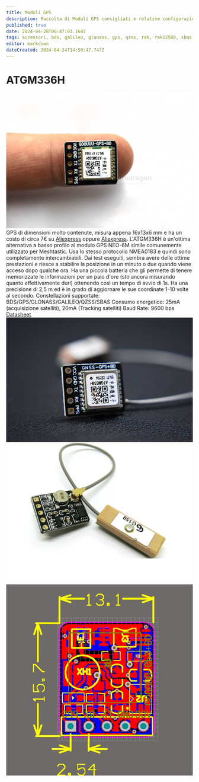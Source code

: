 ```yaml
---
title: Moduli GPS
description: Raccolta di Moduli GPS consigliati e relative configurazioni 
published: true
date: 2024-04-28T06:47:03.164Z
tags: accessori, bds, galileo, glonass, gps, qzss, rak, rak12500, sbas
editor: markdown
dateCreated: 2024-04-24T14:50:47.747Z
---
```


# ATGM336H
![atgm336h_dito.png](/hardware/gps/atgm336h_dito.png)
GPS di dimensioni molto contenute, misura appena 16x13x6 mm e ha un costo di circa 7€ su [Aliexpress](https://it.aliexpress.com/item/4001147538089.html) oppure [Aliexpress](https://it.aliexpress.com/item/1005002106176312.html). L'ATGM336H è un'ottima alternativa a basso profilo al modulo GPS NEO-6M simile comunemente utilizzato per Meshtastic. Usa lo stesso protocollo NMEA0183 e quindi sono completamente intercambiabili. 
Dai test eseguiti, sembra avere delle ottime prestazioni e riesce a stabilire la posizione in un minuto o due quando viene acceso dopo qualche ora. Ha una piccola batteria che gli permette di tenere memorizzate le informazioni per un paio d'ore (sto ancora misurando quanto effettivamente duri) ottenendo così un tempo di avvio di 1s.
Ha una precisione di 2,5 m ed è in grado di aggiornare le sue coordinate 1-10 volte al secondo.
Constellazioni supportate: BDS/GPS/GLONASS/GALILEO/QZSS/SBAS 
Consumo energetico: 25mA (acquisizione satelliti), 20mA (Tracking satelliti) 
Baud Rate: 9600 bps
[Datasheet](https://www.icofchina.com/d/file/xiazai/2016-12-05/b5c57074f4b1fcc62ba8c7868548d18a.pdf)
![atgm336h_anteriore.jpg](/hardware/gps/atgm336h_anteriore.jpg)
![atgm336h_rear.jpg](/hardware/gps/atgm336h_rear.jpg)
![atgm336h.jpg](/hardware/gps/atgm336h.jpg)


